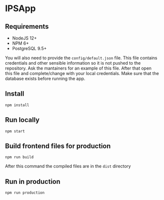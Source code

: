 # IPSApp

## Requirements

- NodeJS 12+
- NPM 6+
- PostgreSQL 9.5+

You will also need to provide the `config/default.json` file. This file contains credentials and other sensible information so it is not pushed to the repository. Ask the mantainers for an example of this file. After that open this file and complete/change with your local credentials. Make sure that the database exists before running the app.

## Install

    npm install


## Run locally

    npm start

## Build frontend files for production

    npm run build

After this command the compiled files are in the `dist` directory

## Run in production

    npm run production